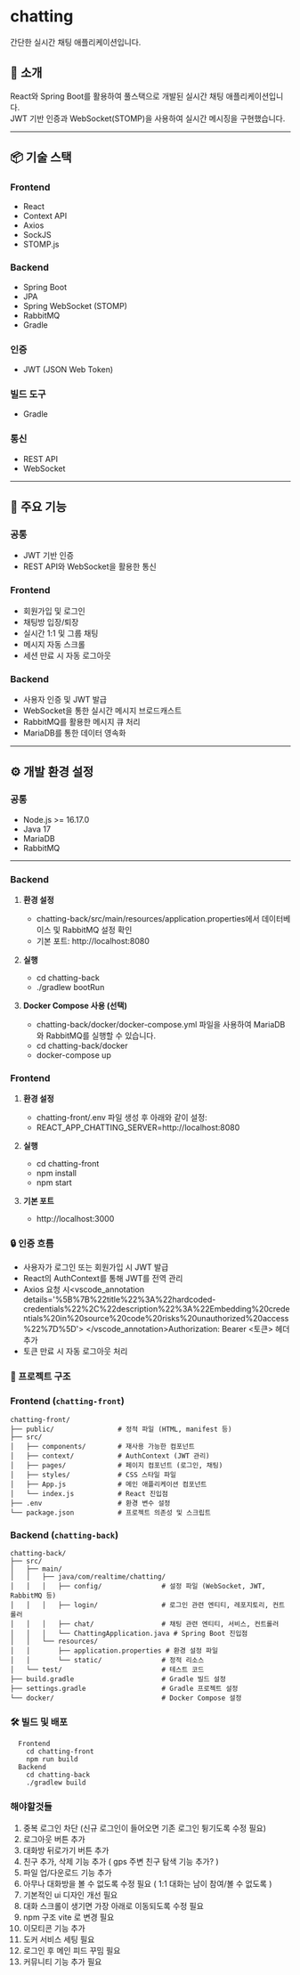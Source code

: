 # chatting
간단한 실시간 채팅 애플리케이션입니다.

## 📝 소개
React와 Spring Boot를 활용하여 풀스택으로 개발된 실시간 채팅 애플리케이션입니다.  
JWT 기반 인증과 WebSocket(STOMP)을 사용하여 실시간 메시징을 구현했습니다.

---

## 📦 기술 스택
### Frontend
- React
- Context API
- Axios
- SockJS
- STOMP.js

### Backend
- Spring Boot
- JPA
- Spring WebSocket (STOMP)
- RabbitMQ
- Gradle

### 인증
- JWT (JSON Web Token)

### 빌드 도구
- Gradle

### 통신
- REST API
- WebSocket

---

## 🚀 주요 기능
### 공통
- JWT 기반 인증
- REST API와 WebSocket을 활용한 통신

### Frontend
- 회원가입 및 로그인
- 채팅방 입장/퇴장
- 실시간 1:1 및 그룹 채팅
- 메시지 자동 스크롤
- 세션 만료 시 자동 로그아웃

### Backend
- 사용자 인증 및 JWT 발급
- WebSocket을 통한 실시간 메시지 브로드캐스트
- RabbitMQ를 활용한 메시지 큐 처리
- MariaDB를 통한 데이터 영속화

---

## ⚙️ 개발 환경 설정
### 공통
- Node.js >= 16.17.0
- Java 17
- MariaDB
- RabbitMQ

---

### Backend
1. **환경 설정**
   - chatting-back/src/main/resources/application.properties에서 데이터베이스 및 RabbitMQ 설정 확인
   - 기본 포트: http://localhost:8080

2. **실행**
   - cd chatting-back
   - ./gradlew bootRun
3. **Docker Compose 사용 (선택)**
   - chatting-back/docker/docker-compose.yml 파일을 사용하여 MariaDB와 RabbitMQ를 실행할 수 있습니다.
   - cd chatting-back/docker
   - docker-compose up

### Frontend
1. **환경 설정**
   - chatting-front/.env 파일 생성 후 아래와 같이 설정:
   - REACT_APP_CHATTING_SERVER=http://localhost:8080

2. **실행**
   - cd chatting-front
   - npm install
   - npm start
3. **기본 포트**
   - http://localhost:3000

### 🔒 인증 흐름
  - 사용자가 로그인 또는 회원가입 시 JWT 발급
  - React의 AuthContext를 통해 JWT를 전역 관리
  - Axios 요청 시<vscode_annotation details='%5B%7B%22title%22%3A%22hardcoded-credentials%22%2C%22description%22%3A%22Embedding%20credentials%20in%20source%20code%20risks%20unauthorized%20access%22%7D%5D'> </vscode_annotation>Authorization: Bearer <토큰> 헤더 추가
  - 토큰 만료 시 자동 로그아웃 처리

### 📂 프로젝트 구조
  ### Frontend (`chatting-front`)
   ```
   chatting-front/
   ├── public/                # 정적 파일 (HTML, manifest 등)
   ├── src/
   │   ├── components/        # 재사용 가능한 컴포넌트
   │   ├── context/           # AuthContext (JWT 관리)
   │   ├── pages/             # 페이지 컴포넌트 (로그인, 채팅)
   │   ├── styles/            # CSS 스타일 파일
   │   ├── App.js             # 메인 애플리케이션 컴포넌트
   │   └── index.js           # React 진입점
   ├── .env                   # 환경 변수 설정
   └── package.json           # 프로젝트 의존성 및 스크립트
   ```
  ### Backend (`chatting-back`)
   ```
   chatting-back/
   ├── src/
   │   ├── main/
   │   │   ├── java/com/realtime/chatting/
   │   │   │   ├── config/               # 설정 파일 (WebSocket, JWT, RabbitMQ 등)
   │   │   │   ├── login/                # 로그인 관련 엔티티, 레포지토리, 컨트롤러
   │   │   │   ├── chat/                 # 채팅 관련 엔티티, 서비스, 컨트롤러
   │   │   │   └── ChattingApplication.java # Spring Boot 진입점
   │   │   └── resources/
   │   │       ├── application.properties # 환경 설정 파일
   │   │       └── static/               # 정적 리소스
   │   └── test/                         # 테스트 코드
   ├── build.gradle                      # Gradle 빌드 설정
   ├── settings.gradle                   # Gradle 프로젝트 설정
   └── docker/                           # Docker Compose 설정
   ```
### 🛠️ 빌드 및 배포
```
  Frontend
    cd chatting-front
    npm run build
  Backend
    cd chatting-back
    ./gradlew build
```

### 해야할것들
1. 중복 로그인 차단 (신규 로그인이 들어오면 기존 로그인 튕기도록 수정 필요)
2. 로그아웃 버튼 추가
3. 대화방 뒤로가기 버튼 추가
4. 친구 추가, 삭제 기능 추가 ( gps 주변 친구 탐색 기능 추가? )
5. 파일 업/다운로드 기능 추가
6. 아무나 대화방을 볼 수 없도록 수정 필요 ( 1:1 대화는 남이 참여/볼 수 없도록 )
7. 기본적인 ui 디자인 개선 필요
8. 대화 스크롤이 생기면 가장 아래로 이동되도록 수정 필요
9. npm 구조 vite 로 변경 필요
10. 이모티콘 기능 추가
11. 도커 서비스 세팅 필요
12. 로그인 후 메인 피드 꾸밈 필요
13. 커뮤니티 기능 추가 필요